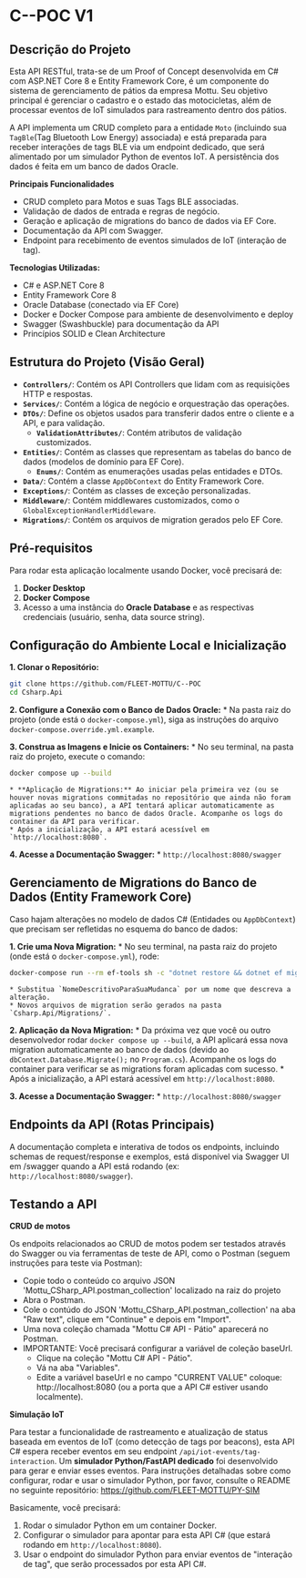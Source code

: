 # C--POC V1


## Descrição do Projeto

Esta API RESTful, trata-se de um Proof of Concept desenvolvida em C# com ASP.NET Core 8 e Entity Framework Core, é um componente do sistema de gerenciamento de pátios da empresa Mottu. Seu objetivo principal é gerenciar o cadastro e o estado das motocicletas, além de processar eventos de IoT simulados para rastreamento dentro dos pátios.

A API implementa um CRUD completo para a entidade `Moto` (incluindo sua `TagBle`(Tag Bluetooth Low Energy) associada) e está preparada para receber interações de tags BLE via um endpoint dedicado, que será alimentado por um simulador Python de eventos IoT. A persistência dos dados é feita em um banco de dados Oracle.

**Principais Funcionalidades**
* CRUD completo para Motos e suas Tags BLE associadas.
* Validação de dados de entrada e regras de negócio.
* Geração e aplicação de migrations do banco de dados via EF Core.
* Documentação da API com Swagger.
* Endpoint para recebimento de eventos simulados de IoT (interação de tag).

**Tecnologias Utilizadas:**
* C# e ASP.NET Core 8
* Entity Framework Core 8
* Oracle Database (conectado via EF Core)
* Docker e Docker Compose para ambiente de desenvolvimento e deploy
* Swagger (Swashbuckle) para documentação da API
* Princípios SOLID e Clean Architecture


## Estrutura do Projeto (Visão Geral)

* **`Controllers/`**: Contém os API Controllers que lidam com as requisições HTTP e respostas.
* **`Services/`**: Contém a lógica de negócio e orquestração das operações.
* **`DTOs/`**: Define os objetos usados para transferir dados entre o cliente e a API, e para validação.
    * **`ValidationAttributes/`**: Contém atributos de validação customizados.
* **`Entities/`**: Contém as classes que representam as tabelas do banco de dados (modelos de domínio para EF Core).
    * **`Enums/`**: Contém as enumerações usadas pelas entidades e DTOs.
* **`Data/`**: Contém a classe `AppDbContext` do Entity Framework Core.
* **`Exceptions/`**: Contém as classes de exceção personalizadas.
* **`Middleware/`**: Contém middlewares customizados, como o `GlobalExceptionHandlerMiddleware`.
* **`Migrations/`**: Contém os arquivos de migration gerados pelo EF Core.


## Pré-requisitos

Para rodar esta aplicação localmente usando Docker, você precisará de:

1.  **Docker Desktop**
2.  **Docker Compose**
3.  Acesso a uma instância do **Oracle Database** e as respectivas credenciais (usuário, senha, data source string).


## Configuração do Ambiente Local e Inicialização

**1. Clonar o Repositório:**

```sh
git clone https://github.com/FLEET-MOTTU/C--POC
cd Csharp.Api
```

**2. Configure a Conexão com o Banco de Dados Oracle:**
    * Na pasta raiz do projeto (onde está o `docker-compose.yml`), siga as instruções do arquivo `docker-compose.override.yml.example`.
 
 **3. Construa as Imagens e Inicie os Containers:**
    * No seu terminal, na pasta raiz do projeto, execute o comando:

```sh
docker compose up --build
```

    * **Aplicação de Migrations:** Ao iniciar pela primeira vez (ou se houver novas migrations commitadas no repositório que ainda não foram aplicadas ao seu banco), a API tentará aplicar automaticamente as migrations pendentes no banco de dados Oracle. Acompanhe os logs do container da API para verificar.
    * Após a inicialização, a API estará acessível em `http://localhost:8080`.

**4. Acesse a Documentação Swagger:**
    * `http://localhost:8080/swagger`


## Gerenciamento de Migrations do Banco de Dados (Entity Framework Core)

Caso hajam alterações no modelo de dados C# (Entidades ou `AppDbContext`) que precisam ser refletidas no esquema do banco de dados:

**1. Crie uma Nova Migration:**
    * No seu terminal, na pasta raiz do projeto (onde está o `docker-compose.yml`), rode:

```sh       
docker-compose run --rm ef-tools sh -c "dotnet restore && dotnet ef migrations add NomeDescritivoParaSuaMudanca --verbose"
```

    * Substitua `NomeDescritivoParaSuaMudanca` por um nome que descreva a alteração.
    * Novos arquivos de migration serão gerados na pasta `Csharp.Api/Migrations/`.

**2. Aplicação da Nova Migration:**
    * Da próxima vez que você ou outro desenvolvedor rodar `docker compose up --build`, a API aplicará essa nova migration automaticamente ao banco de dados (devido ao `dbContext.Database.Migrate();` no `Program.cs`). Acompanhe os logs do container para verificar se as migrations foram aplicadas com sucesso.
    * Após a inicialização, a API estará acessível em `http://localhost:8080`.

**3. Acesse a Documentação Swagger:**
    * `http://localhost:8080/swagger`


## Endpoints da API (Rotas Principais)

A documentação completa e interativa de todos os endpoints, incluindo schemas de request/response e exemplos, está disponível via Swagger UI em /swagger quando a API está rodando (ex: `http://localhost:8080/swagger`).


## Testando a API

**CRUD de motos**

Os endpoits relacionados ao CRUD de motos podem ser testados através do Swagger ou via ferramentas de teste de API, como o Postman (seguem instruções para teste via Postman):
* Copie todo o conteúdo co arquivo JSON 'Mottu_CSharp_API.postman_collection' localizado na raiz do projeto
* Abra o Postman.
* Cole o contúdo do JSON 'Mottu_CSharp_API.postman_collection' na aba "Raw text", clique em "Continue" e depois em "Import".
* Uma nova coleção chamada "Mottu C# API - Pátio" aparecerá no Postman.
* IMPORTANTE: Você precisará configurar a variável de coleção baseUrl.
    * Clique na coleção "Mottu C# API - Pátio".
    * Vá na aba "Variables".
    * Edite a variável baseUrl e no campo "CURRENT VALUE" coloque: http://localhost:8080 (ou a porta que a API C# estiver usando localmente).


**Simulação IoT**

Para testar a funcionalidade de rastreamento e atualização de status baseada em eventos de IoT (como detecção de tags por beacons), esta API C# espera receber eventos em seu endpoint `/api/iot-events/tag-interaction`.
Um **simulador Python/FastAPI dedicado** foi desenvolvido para gerar e enviar esses eventos. Para instruções detalhadas sobre como configurar, rodar e usar o simulador Python, por favor, consulte o README no seguinte repositório: https://github.com/FLEET-MOTTU/PY-SIM

Basicamente, você precisará:
1.  Rodar o simulador Python em um container Docker.
2.  Configurar o simulador para apontar para esta API C# (que estará rodando em `http://localhost:8080`).
3.  Usar o endpoint do simulador Python para enviar eventos de "interação de tag", que serão processados por esta API C#.